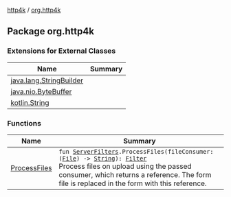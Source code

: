 [http4k](../index.md) / [org.http4k](./index.md)

## Package org.http4k

### Extensions for External Classes

| Name | Summary |
|---|---|
| [java.lang.StringBuilder](java.lang.-string-builder/index.md) |  |
| [java.nio.ByteBuffer](java.nio.-byte-buffer/index.md) |  |
| [kotlin.String](kotlin.-string/index.md) |  |

### Functions

| Name | Summary |
|---|---|
| [ProcessFiles](-process-files.md) | `fun `[`ServerFilters`](../org.http4k.filter/-server-filters/index.md)`.ProcessFiles(fileConsumer: (`[`File`](../org.http4k.core/-multipart-entity/-file/index.md)`) -> `[`String`](https://kotlinlang.org/api/latest/jvm/stdlib/kotlin/-string/index.html)`): `[`Filter`](../org.http4k.core/-filter/index.md)<br>Process files on upload using the passed consumer, which returns a reference. The form file is replaced in the form with this reference. |
